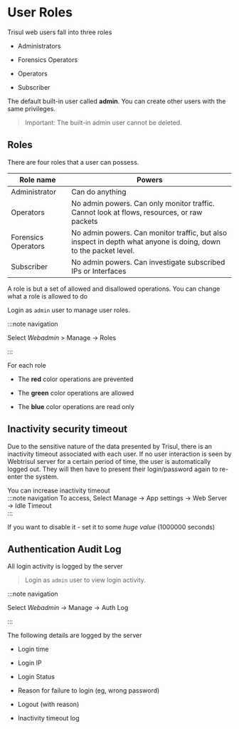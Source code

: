 # User Roles

Trisul web users fall into three roles

- Administrators  

- Forensics Operators  

- Operators  

- Subscriber

The default built-in user called **admin**. You can create other users with the same privileges.  

> Important:  The built-in admin user cannot be deleted.

## Roles

There are four roles that a user can possess.

| Role name           | Powers                                                                                                          |
| ------------------- | --------------------------------------------------------------------------------------------------------------- |
| Administrator       | Can do anything                                                                                                 |
| Operators           | No admin powers. Can only monitor traffic. Cannot look at flows, resources, or raw packets                      |
| Forensics Operators | No admin powers. Can monitor traffic, but also inspect in depth what anyone is doing, down to the packet level. |
| Subscriber          | No admin powers. Can investigate subscribed IPs or Interfaces                                                   |

A role is but a set of allowed and disallowed operations. You can change
what a role is allowed to do

Login as `admin` user to manage user roles.

:::note navigation

Select *Webadmin* \> Manage -\> Roles

:::

For each role  

- The **red** color operations are prevented 

- The **green** color operations are allowed  

- The **blue** color operations are read only

## Inactivity security timeout

Due to the sensitive nature of the data presented by Trisul, there is an
inactivity timeout associated with each user. If no user interaction is
seen by Webtrisul server for a certain period of time, the user is
automatically logged out. They will then have to present their
login/password again to re-enter the system.

You can increase inactivity timeout  
:::note navigation 
To access, Select Manage -\> App settings -\> Web Server -\> Idle Timeout  
:::

If you want to disable it - set it to some *huge value* (1000000
seconds)

## Authentication Audit Log

All login activity is logged by the server

> Login as `admin` user to view login activity.

:::note navigation

Select *Webadmin* -\> Manage -\> Auth Log

:::

The following details are logged by the server  

- Login time  

- Login IP  

- Login Status  

- Reason for failure to login (eg, wrong password)  

- Logout (with reason)  

- Inactivity timeout log
